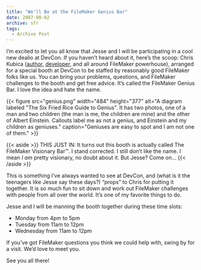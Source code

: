 ```yaml
---
title: "We'll Be at the FileMaker Genius Bar"
date: 2007-08-02
archive: sfr
tags: 
  - Archive Post
---
```


I’m excited to let you all know that Jesse and I will be participating in a cool new dealio at DevCon. If you haven’t heard about it, here’s the scoop: Chris Kubica ([author](http://www.amazon.com/exec/obidos/search-handle-url/102-8153790-3308927?%5Fencoding=UTF8&search-type=ss&index=books&field-author=Chris%20Kubica), [developer](http://www.applicationarch.com/), and all around FileMaker powerhouse), arranged for a special booth at DevCon to be staffed by reasonably good FileMaker folks like us. You can bring your problems, questions, and FileMaker challenges to the booth and get free advice. It’s called the FileMaker Genius Bar. I love the idea and hate the name.

{{< figure src="genius.png"
           width="484"
           height="377"
           alt="A diagram labeled \"The Six Fried Rice Guide to Genius\". It has two photos, one of a man and two children (the man is me, the children are mine) and the other of Albert Einstein. Callouts label me as not a genius, and Einstein and my children as geniuses."
           caption="Geniuses are easy to spot and I am not one of them." >}}

{{< aside >}}
THIS JUST IN: It turns out this booth is actually called The FileMaker Visionary Bar™. I stand corrected. I still don’t like the name. I mean *I am* pretty visionary, no doubt about it. But Jesse? Come on…
{{< /aside >}}

This is something I’ve always wanted to see at DevCon, and (what is it the teenagers like Jesse say these days?) “props” to Chris for putting it together. It is so much fun to sit down and work out FileMaker challenges with people from all over the world. It’s one of my favorite things to do.

Jesse and I will be manning the booth together during these time slots:

* Monday from 4pm to 5pm
* Tuesday from 11am to 12pm
* Wednesday from 11am to 12pm

If you’ve got FileMaker questions you think we could help with, swing by for a visit. We’d love to meet you.

See you all there!
